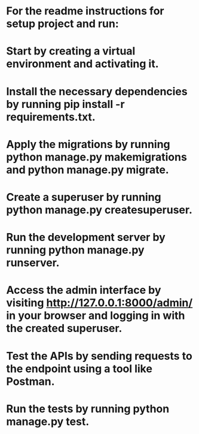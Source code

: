 # For the readme instructions for setup project and run:

# Start by creating a virtual environment and activating it.

# Install the necessary dependencies by running pip install -r requirements.txt.

# Apply the migrations by running python manage.py makemigrations and python manage.py migrate.

# Create a superuser by running python manage.py createsuperuser.

# Run the development server by running python manage.py runserver.

# Access the admin interface by visiting http://127.0.0.1:8000/admin/ in your browser and logging in with the created superuser.

# Test the APIs by sending requests to the endpoint using a tool like Postman.

# Run the tests by running python manage.py test.
